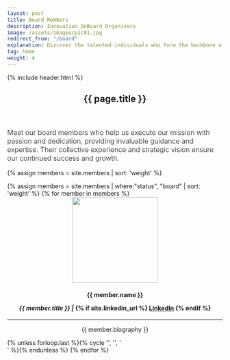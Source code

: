 ```yaml
---
layout: post
title: Board Members
description: Innovation OnBoard Organizers
image: /assets/images/pic01.jpg
redirect_from: "/board"
explanation: Discover the talented individuals who form the backbone of our project, working together with passion and dedication to make it a reality.
tag: home
weight: 4
---
```


{% include header.html %}
    <section id="banner" class="banner-sponsor">
        <div class="inner">
            <header class="major"><h1>{{ page.title }}</h1>
            </header>
            <div class="content"> <p style="text-transform: none !important; font-weight: 300; font-size: 1rem;">Meet our board members who help us execute our mission with passion and dedication, providing invaluable guidance and expertise. Their collective experience and strategic vision ensure our continued success and growth.</p>	
            </div>
        </div>
    </section>

{% assign members = site.members | sort: 'weight' %}

<!-- ## Board of Advisors -->
<div class="row">
{% assign members = site.members | where:"status", "board" | sort: 'weight' %}
{% for member in members %}
	<div class="4u 12u$(small)" style="text-align:center;"><div class="box">
	<img src="{{ member.img | prepend: site.baseurl | prepend: site.url }}" class="img-team" style="width: 200px; height: 200px;">
	<h4>{{ member.name }}
	<p><i>{{ member.title }} | </i>
	{% if site.linkedin_url %}
	<a href="{{ member.linkedin }}" class="icon fa-linkedin" target="_blank"><span class="label">LinkedIn</span></a>
	{% endif %}
	</p>
	</h4>
	<hr>
	<p>{{ member.biography }}</p>
	</div></div> {% unless forloop.last %}{% cycle '', '', '</div><div class="row">' %}{% endunless %}
{% endfor %}

</div>
